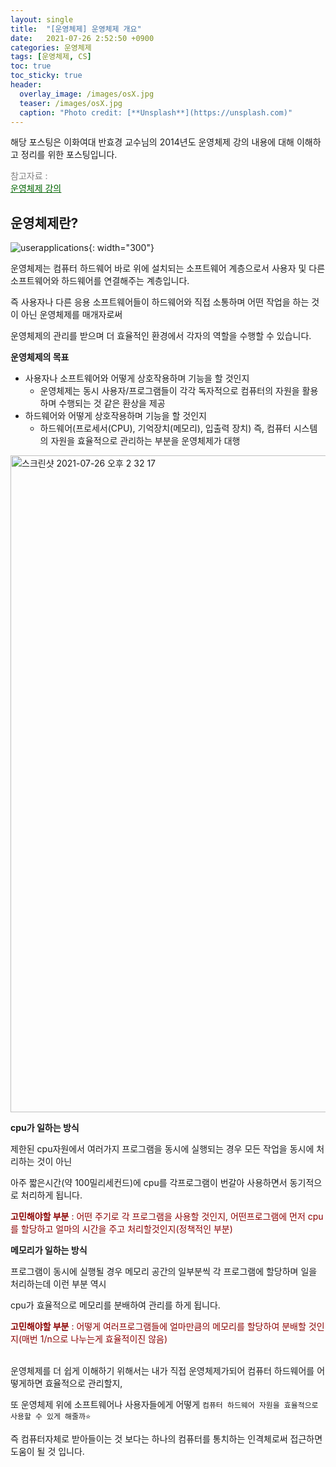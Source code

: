 ```yaml
---
layout: single
title:  "[운영체제] 운영체제 개요"
date:   2021-07-26 2:52:50 +0900
categories: 운영체제
tags: [운영체제, CS]
toc: true
toc_sticky: true
header:
  overlay_image: /images/osX.jpg
  teaser: /images/osX.jpg
  caption: "Photo credit: [**Unsplash**](https://unsplash.com)"
---
```


해당 포스팅은 이화여대 반효경 교수님의 2014년도 운영체제 강의 내용에 대해 이해하고 정리를 위한 포스팅입니다.

<span style="color:gray">참고자료 : <br></span><a href ="http://www.kocw.net/home/m/search/kemView.do?kemId=1046323" style="color:darkgreen"><U>운영체제 강의</U></a>


## **운영체제란?**

![userapplications](https://user-images.githubusercontent.com/56648865/126942641-2997084a-6ff3-4099-ad2c-7ae81cdcf416.png){: width="300"}


운영체제는 컴퓨터 하드웨어 바로 위에 설치되는 소프트웨어 계층으로서 사용자 및 다른 소프트웨어와 하드웨어를 연결해주는 계층입니다.

즉 사용자나 다른 응용 소프트웨어들이 하드웨어와 직접 소통하며 어떤 작업을 하는 것이 아닌 운영체제를 매개자로써 

운영체제의 관리를 받으며 더 효율적인 환경에서 각자의 역할을 수행할 수 있습니다.

 **운영체제의 목표**

 - 사용자나 소프트웨어와 어떻게 상호작용하며 기능을 할 것인지
    - 운영체제는 동시 사용자/프로그램들이 각각 독자적으로 컴퓨터의 자원을 활용하며 수행되는 것 같은 환상을 제공
 - 하드웨어와 어떻게 상호작용하며 기능을 할 것인지
    - 하드웨어(프로세서(CPU), 기억장치(메모리), 입출력 장치) 즉, 컴퓨터 시스템의 자원을 효율적으로 관리하는 부분을 운영체제가 대행

<img width="1051" alt="스크린샷 2021-07-26 오후 2 32 17" src="https://user-images.githubusercontent.com/56648865/126943065-748678b2-442f-453c-9c50-d23c84609547.png">

**cpu가 일하는 방식**

제한된 cpu자원에서 여러가지 프로그램을 동시에 실행되는 경우 모든 작업을 동시에 처리하는 것이 아닌 

아주 짧은시간(약 100밀리세컨드)에 cpu를 각프로그램이 번갈아 사용하면서 동기적으로 처리하게 됩니다.

<span style="color:darkred">**고민해야할 부분** : 어떤 주기로 각 프로그램을 사용할 것인지, 어떤프로그램에 먼저 cpu를 할당하고 얼마의 시간을 주고 처리할것인지(정책적인 부분)</span>

**메모리가 일하는 방식**

프로그램이 동시에 실행될 경우 메모리 공간의 일부분씩 각 프로그램에 할당하며 일을 처리하는데 이런 부분 역시

cpu가 효율적으로 메모리를 분배하여 관리를 하게 됩니다.

<span style="color:darkred">**고민해야할 부분** : 어떻게 여러프로그램들에 얼마만큼의 메모리를 할당하여 분배할 것인지(매번 1/n으로 나누는게 효율적이진 않음)</span>

<br>
운영체제를 더 쉽게 이해하기 위해서는 내가 직접 운영체제가되어 컴퓨터 하드웨어를 어떻게하면 효율적으로 관리할지,

또 운영체제 위에 소프트웨어나 사용자들에게 어떻게 `컴퓨터 하드웨어 자원을 효율적으로 사용할 수 있게 해줄까⭐️`

즉 컴퓨터자체로 받아들이는 것 보다는 하나의 컴퓨터를 통치하는 인격체로써 접근하면 도움이 될 것 입니다. 